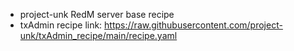 * project-unk RedM server base recipe
* txAdmin recipe link: https://raw.githubusercontent.com/project-unk/txAdmin_recipe/main/recipe.yaml
